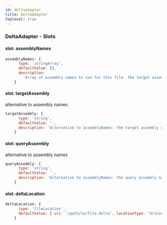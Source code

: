 ```yaml
---
id: deltaadapter
title: DeltaAdapter
toplevel: true
---
```







### DeltaAdapter - Slots
#### slot: assemblyNames



```js
assemblyNames: {
      type: 'stringArray',
      defaultValue: [],
      description:
        'Array of assembly names to use for this file. The target assembly name is the first value in the array, query assembly name is the second',
    }
```

#### slot: targetAssembly

alternative to assembly names

```js
targetAssembly: {
      type: 'string',
      defaultValue: '',
      description: 'Alternative to assemblyNames: the target assembly name',
    }
```

#### slot: queryAssembly

alternative to assembly names

```js
queryAssembly: {
      type: 'string',
      defaultValue: '',
      description: 'Alternative to assemblyNames: the query assembly name',
    }
```

#### slot: deltaLocation



```js
deltaLocation: {
      type: 'fileLocation',
      defaultValue: { uri: '/path/to/file.delta', locationType: 'UriLocation' },
    }
```



 
